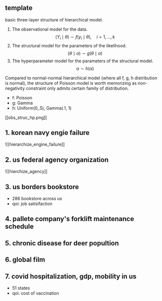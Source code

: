 ## template
basic three-layer structure of hierarchical model.

1. The observational model for the data.
$$
\left(Y_{i} \mid \theta\right) \sim f\left(y_{i} \mid \theta\right), \quad i=1, \ldots, k
$$
2. The structural model for the parameters of the likelihood.
$$
(\theta \mid \alpha) \sim g(\theta \mid \alpha)
$$
3. The hyperparameter model for the parameters of the structural model.
$$
\alpha \sim h(\alpha)
$$

Compared to normal-normal hierarchical model (where all f, g, h distribution is normal), the structure of Poisson model is worth memorizing as non-negativity constraint only admits certain family of distribution.
- f: Poisson
- g: Gamma
- h: Uniform(0,.5), Gamma(.1, 1)

[[obs_struc_hp.png]]

## 1. korean navy engie failure
![[hierarchize_engine_failure]]

## 2. us federal agency organization
![[hierchize_agency]]

## 3. us borders bookstore
- 286 bookstore across us
- qoi: job satisifaction

## 4. pallete company's forklift maintenance schedule

## 5. chronic disease for deer popultion

## 6. global film 

## 7. covid hospitalization, gdp, mobility in us
- 51 states
- qoi: cost of vaccination



